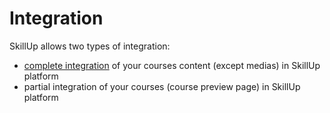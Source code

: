 <script setup>
import BadgeStd from '../.vitepress/components/BadgeStd.vue'
</script>

# Integration
<BadgeStd label="Page is Work in Progress" color="danger" />

SkillUp allows two types of integration:
- [complete integration](/guide/integration/courses) of your courses content (except medias) in SkillUp platform
- partial integration of your courses (course preview page) in SkillUp platform
